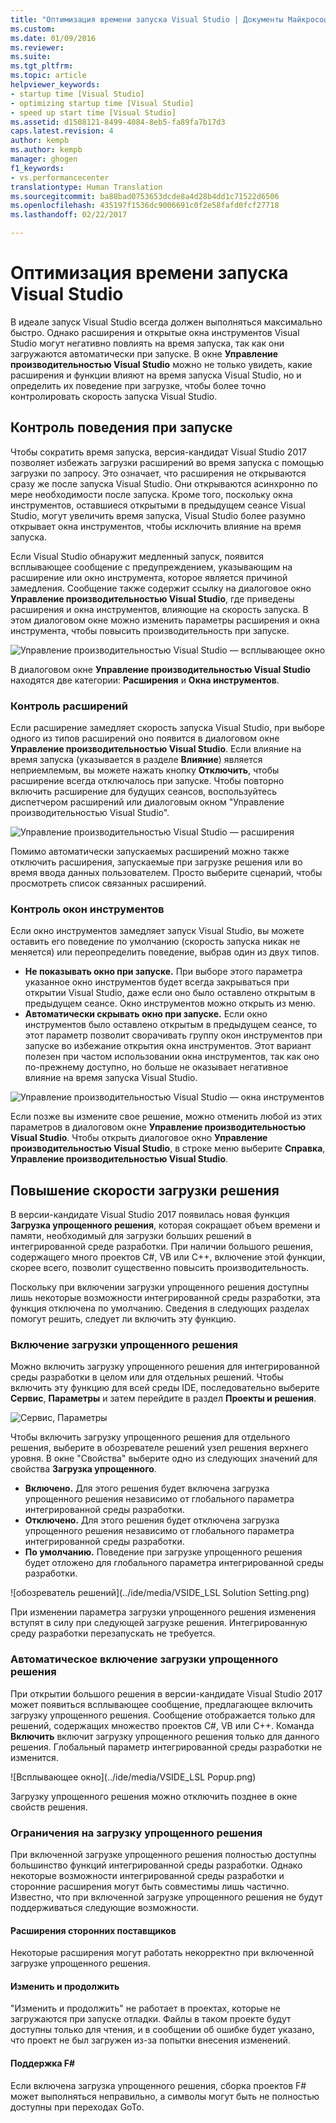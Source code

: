 ```yaml
---
title: "Оптимизация времени запуска Visual Studio | Документы Майкрософт"
ms.custom: 
ms.date: 01/09/2016
ms.reviewer: 
ms.suite: 
ms.tgt_pltfrm: 
ms.topic: article
helpviewer_keywords:
- startup time [Visual Studio]
- optimizing startup time [Visual Studio]
- speed up start time [Visual Studio]
ms.assetid: d1508121-8499-4084-8eb5-fa89fa7b17d3
caps.latest.revision: 4
author: kempb
ms.author: kempb
manager: ghogen
f1_keywords:
- vs.performancecenter
translationtype: Human Translation
ms.sourcegitcommit: ba88bad0753653dcde8a4d28b4dd1c71522d6506
ms.openlocfilehash: 435197f1536dc9006691c0f2e58fafd0fcf27718
ms.lasthandoff: 02/22/2017

---
```

# <a name="optimize-visual-studio-startup-time"></a>Оптимизация времени запуска Visual Studio
В идеале запуск Visual Studio всегда должен выполняться максимально быстро. Однако расширения и открытые окна инструментов Visual Studio могут негативно повлиять на время запуска, так как они загружаются автоматически при запуске. В окне **Управление производительностью Visual Studio** можно не только увидеть, какие расширения и функции влияют на время запуска Visual Studio, но и определить их поведение при загрузке, чтобы более точно контролировать скорость запуска Visual Studio.

## <a name="control-startup-behavior"></a>Контроль поведения при запуске

Чтобы сократить время запуска, версия-кандидат Visual Studio 2017 позволяет избежать загрузки расширений во время запуска с помощью загрузки по запросу. Это означает, что расширения не открываются сразу же после запуска Visual Studio. Они открываются асинхронно по мере необходимости после запуска. Кроме того, поскольку окна инструментов, оставшиеся открытыми в предыдущем сеансе Visual Studio, могут увеличить время запуска, Visual Studio более разумно открывает окна инструментов, чтобы исключить влияние на время запуска.

Если Visual Studio обнаружит медленный запуск, появится всплывающее сообщение с предупреждением, указывающим на расширение или окно инструмента, которое является причиной замедления. Сообщение также содержит ссылку на диалоговое окно **Управление производительностью Visual Studio**, где приведены расширения и окна инструментов, влияющие на скорость запуска. В этом диалоговом окне можно изменить параметры расширения и окна инструмента, чтобы повысить производительность при запуске.

![Управление производительностью Visual Studio — всплывающее окно](../ide/media/vside_perfdialog_popup.PNG "Управление производительностью Visual Studio — всплывающее окно")

В диалоговом окне **Управление производительностью Visual Studio** находятся две категории: **Расширения** и **Окна инструментов**.

### <a name="control-extensions"></a>Контроль расширений
Если расширение замедляет скорость запуска Visual Studio, при выборе одного из типов расширений оно появится в диалоговом окне **Управление производительностью Visual Studio**. Если влияние на время запуска (указывается в разделе **Влияние**) является неприемлемым, вы можете нажать кнопку **Отключить**, чтобы расширение всегда отключалось при запуске. Чтобы повторно включить расширение для будущих сеансов, воспользуйтесь диспетчером расширений или диалоговым окном "Управление производительностью Visual Studio".

![Управление производительностью Visual Studio — расширения](../ide/media/vside_perfdialog_extensions.PNG "Управление производительностью Visual Studio — расширения")

Помимо автоматически запускаемых расширений можно также отключить расширения, запускаемые при загрузке решения или во время ввода данных пользователем. Просто выберите сценарий, чтобы просмотреть список связанных расширений.

### <a name="control-tool-windows"></a>Контроль окон инструментов
Если окно инструментов замедляет запуск Visual Studio, вы можете оставить его поведение по умолчанию (скорость запуска никак не меняется) или переопределить поведение, выбрав один из двух типов.

- **Не показывать окно при запуске.** При выборе этого параметра указанное окно инструментов будет всегда закрываться при открытии Visual Studio, даже если оно было оставлено открытым в предыдущем сеансе. Окно инструментов можно открыть из меню.
- **Автоматически скрывать окно при запуске.** Если окно инструментов было оставлено открытым в предыдущем сеансе, то этот параметр позволит сворачивать группу окон инструментов при запуске во избежание открытия окна инструментов. Этот вариант полезен при частом использовании окна инструментов, так как оно по-прежнему доступно, но больше не оказывает негативное влияние на время запуска Visual Studio.

![Управление производительностью Visual Studio — окна инструментов](../ide/media/vside_perfdialog_toolwindows.PNG "Управление производительностью Visual Studio — окна инструментов")

Если позже вы измените свое решение, можно отменить любой из этих параметров в диалоговом окне **Управление производительностью Visual Studio**. Чтобы открыть диалоговое окно **Управление производительностью Visual Studio**, в строке меню выберите **Справка**, **Управление производительностью Visual Studio**.

## <a name="speed-up-solution-load"></a>Повышение скорости загрузки решения

В версии-кандидате Visual Studio 2017 появилась новая функция **Загрузка упрощенного решения**, которая сокращает объем времени и памяти, необходимый для загрузки больших решений в интегрированной среде разработки. При наличии большого решения, содержащего много проектов C#, VB или C++, включение этой функции, скорее всего, позволит существенно повысить производительность.

Поскольку при включении загрузки упрощенного решения доступны лишь некоторые возможности интегрированной среды разработки, эта функция отключена по умолчанию. Сведения в следующих разделах помогут решить, следует ли включить эту функцию.

### <a name="enable-lightweight-solution-load"></a>Включение загрузки упрощенного решения

Можно включить загрузку упрощенного решения для интегрированной среды разработки в целом или для отдельных решений. Чтобы включить эту функцию для всей среды IDE, последовательно выберите **Сервис**, **Параметры** и затем перейдите в раздел **Проекты и решения**.

![Сервис, Параметры](../ide/media/VSIDE_LightweightSolutionLoad.png)

Чтобы включить загрузку упрощенного решения для отдельного решения, выберите в обозревателе решений узел решения верхнего уровня.  В окне "Свойства" выберите одно из следующих значений для свойства **Загрузка упрощенного**.

- **Включено.** Для этого решения будет включена загрузка упрощенного решения независимо от глобального параметра интегрированной среды разработки.
- **Отключено.** Для этого решения будет отключена загрузка упрощенного решения независимо от глобального параметра интегрированной среды разработки.
- **По умолчанию.** Поведение при загрузке упрощенного решения будет отложено для глобального параметра интегрированной среды разработки.

![обозреватель решений](../ide/media/VSIDE_LSL Solution Setting.png)

При изменении параметра загрузки упрощенного решения изменения вступят в силу при следующей загрузке решения. Интегрированную среду разработки перезапускать не требуется.

### <a name="automatically-enable-lightweight-solution-load"></a>Автоматическое включение загрузки упрощенного решения

При открытии большого решения в версии-кандидате Visual Studio 2017 может появиться всплывающее сообщение, предлагающее включить загрузку упрощенного решения. Сообщение отображается только для решений, содержащих множество проектов C#, VB или C++. Команда **Включить** включит загрузку упрощенного решения только для данного решения. Глобальный параметр интегрированной среды разработки не изменится.

![Всплывающее окно](../ide/media/VSIDE_LSL Popup.png)

Загрузку упрощенного решения можно отключить позднее в окне свойств решения.

### <a name="lightweight-solution-load-limitations"></a>Ограничения на загрузку упрощенного решения
При включенной загрузке упрощенного решения полностью доступны большинство функций интегрированной среды разработки. Однако некоторые возможности интегрированной среды разработки и сторонние расширения могут быть совместимы лишь частично.  Известно, что при включенной загрузке упрощенного решения не будут поддерживаться следующие возможности.

#### <a name="third-party-extensions"></a>Расширения сторонних поставщиков
Некоторые расширения могут работать некорректно при включенной загрузке упрощенного решения.

#### <a name="edit-and-continue"></a>Изменить и продолжить
"Изменить и продолжить" не работает в проектах, которые не загружаются при запуске отладки. Файлы в таком проекте будут доступны только для чтения, и в сообщении об ошибке будет указано, что проект не был загружен из-за попытки внесения изменений.

#### <a name="f-support"></a>Поддержка F#
Если включена загрузка упрощенного решения, сборка проектов F# может выполняться неправильно, а символы могут быть не полностью доступны при переходах GoTo.

